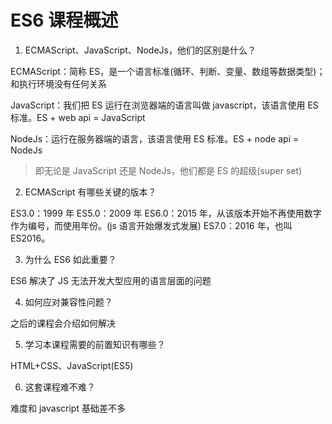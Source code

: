 # ES6 课程概述

1. ECMAScript、JavaScript、NodeJs，他们的区别是什么？

ECMAScript：简称 ES，是一个语言标准(循环、判断、变量、数组等数据类型)；和执行环境没有任何关系

JavaScript：我们把 ES 运行在浏览器端的语言叫做 javascript，该语言使用 ES 标准。ES + web api = JavaScript

NodeJs：运行在服务器端的语言，该语言使用 ES 标准。ES + node api = NodeJs

> 即无论是 JavaScript 还是 NodeJs，他们都是 ES 的超级(super set)

2. ECMAScript 有哪些关键的版本？

ES3.0：1999 年
ES5.0：2009 年
ES6.0：2015 年，从该版本开始不再使用数字作为编号，而使用年份。(js 语言开始爆发式发展)
ES7.0：2016 年，也叫 ES2016。

3. 为什么 ES6 如此重要？

ES6 解决了 JS 无法开发大型应用的语言层面的问题

4. 如何应对兼容性问题？

之后的课程会介绍如何解决

5. 学习本课程需要的前置知识有哪些？

HTML+CSS、JavaScript(ES5)

6. 这套课程难不难？

难度和 javascript 基础差不多
